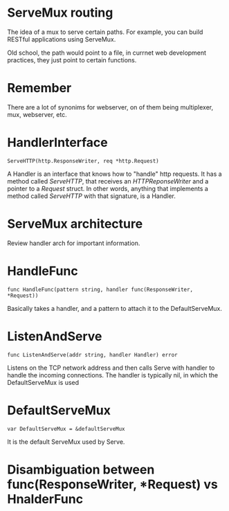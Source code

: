 ServeMux routing
======================

The idea of a mux to serve certain paths. For example, you can build RESTful applications
using ServeMux.

Old school, the path would point to a file, in currnet web
development practices, they just point to certain functions.

Remember
========

There are a lot of synonims for webserver, on of them being multiplexer, mux, webserver, etc.


HandlerInterface
===================

```
ServeHTTP(http.ResponseWriter, req *http.Request)
```

A Handler is an interface that knows how to "handle" http requests. 
It has a method called *ServeHTTP*, that receives an *HTTPReponseWriter* and a pointer to a *Request* struct.
In other words, anything that implements a method called *ServeHTTP* with that signature, is a Handler.


ServeMux architecture
=====================

Review handler arch for important information.


HandleFunc
==================

```
func HandleFunc(pattern string, handler func(ResponseWriter, *Request))
```

Basically takes a handler, and a pattern to attach it to the DefaultServeMux.


ListenAndServe
====================

```
func ListenAndServe(addr string, handler Handler) error
```

Listens on the TCP network address and then calls Serve with handler to handle the incoming connections.
The handler is typically nil, in which the DefaultServeMux is used


DefaultServeMux
================

```
var DefaultServeMux = &defaultServeMux
```

It is the default ServeMux used by Serve.


Disambiguation between func(ResponseWriter, *Request) vs HnalderFunc
======================================================================
